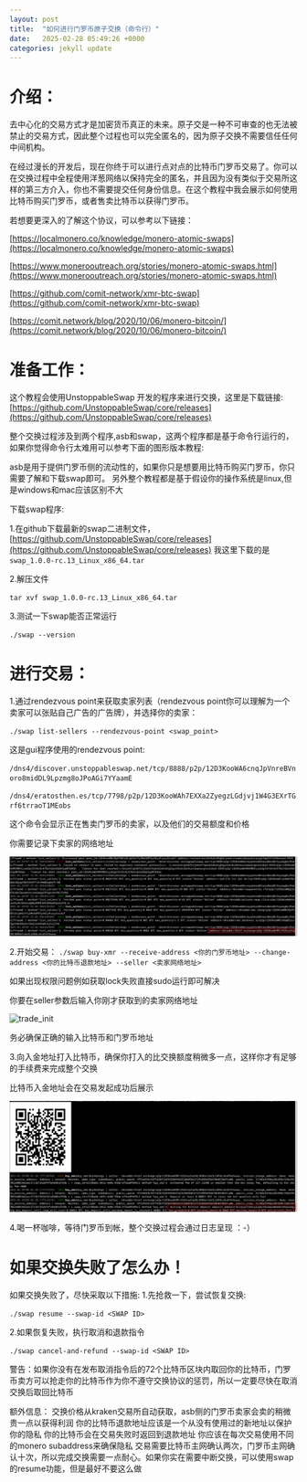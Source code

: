 ```yaml
---
layout: post
title:  "如何进行门罗币原子交换（命令行）"
date:   2025-02-28 05:49:26 +0000
categories: jekyll update
---
```

# 介绍：

去中心化的交易方式才是加密货币真正的未来。原子交是一种不可审查的也无法被禁止的交易方式，因此整个过程也可以完全匿名的，因为原子交换不需要信任任何中间机构。

在经过漫长的开发后，现在你终于可以进行点对点的比特币门罗币交易了。你可以在交换过程中全程使用洋葱网络以保持完全的匿名，并且因为没有类似于交易所这样的第三方介入，你也不需要提交任何身份信息。在这个教程中我会展示如何使用比特币购买门罗币，或者售卖比特币以获得门罗币。


若想要更深入的了解这个协议，可以参考以下链接：

[https://localmonero.co/knowledge/monero-atomic-swaps](https://localmonero.co/knowledge/monero-atomic-swaps)

[https://www.monerooutreach.org/stories/monero-atomic-swaps.html](https://www.monerooutreach.org/stories/monero-atomic-swaps.html)

[https://github.com/comit-network/xmr-btc-swap](https://github.com/comit-network/xmr-btc-swap)

[https://comit.network/blog/2020/10/06/monero-bitcoin/](https://comit.network/blog/2020/10/06/monero-bitcoin/)


# 准备工作：

这个教程会使用UnstoppableSwap 开发的程序来进行交换，这里是下载链接:
[https://github.com/UnstoppableSwap/core/releases](https://github.com/UnstoppableSwap/core/releases)

整个交换过程涉及到两个程序,asb和swap，这两个程序都是基于命令行运行的，如果你觉得命令行太难用可以参考下面的图形版本教程:

asb是用于提供门罗币侧的流动性的，如果你只是想要用比特币购买门罗币，你只需要了解和下载swap即可。
另外整个教程都是基于假设你的操作系统是linux,但是windows和mac应该区别不大

下载swap程序:

1.在github下载最新的swap二进制文件，[https://github.com/UnstoppableSwap/core/releases](https://github.com/UnstoppableSwap/core/releases)
我这里下载的是`swap_1.0.0-rc.13_Linux_x86_64.tar`

2.解压文件

`tar xvf swap_1.0.0-rc.13_Linux_x86_64.tar`

3.测试一下swap能否正常运行

`./swap --version`


# 进行交易：
1.通过rendezvous point来获取卖家列表（rendezvous point你可以理解为一个卖家可以张贴自己广告的广告牌），并选择你的卖家：

`./swap list-sellers --rendezvous-point <swap_point>`

这是gui程序使用的rendezvous point:

`/dns4/discover.unstoppableswap.net/tcp/8888/p2p/12D3KooWA6cnqJpVnreBVnoro8midDL9Lpzmg8oJPoAGi7YYaamE`

`/dns4/eratosthen.es/tcp/7798/p2p/12D3KooWAh7EXXa2ZyegzLGdjvj1W4G3EXrTGrf6trraoT1MEobs`

这个命令会显示正在售卖门罗币的卖家，以及他们的交易额度和价格

你需要记录下卖家的网络地址

![seller_network_address](/assets/monero-atomic-swap/seller.png)

2.开始交易：
`./swap buy-xmr --receive-address <你的门罗币地址> --change-address <你的比特币退款地址> --seller <卖家网络地址>`

如果出现权限问题例如获取lock失败直接sudo运行即可解决

你要在seller参数后输入你刚才获取到的卖家网络地址

![trade_init](/blog/assets/monero-atomic-swap/trade_init.png)

务必确保正确的输入比特币和门罗币地址

3.向入金地址打入比特币，确保你打入的比交换额度稍微多一点，这样你才有足够的手续费来完成整个交换

比特币入金地址会在交易发起成功后展示

![deposit](/assets/monero-atomic-swap/deposit.png)

4.喝一杯咖啡，等待门罗币到帐，整个交换过程会通过日志呈现 ：-）

# 如果交换失败了怎么办！
如果交换失败了，尽快采取以下措施:
1.先抢救一下，尝试恢复交换:

`./swap resume --swap-id <SWAP ID>`

2.如果恢复失败，执行取消和退款指令

`./swap cancel-and-refund --swap-id <SWAP ID>`

警告：如果你没有在发布取消指令后的72个比特币区块内取回你的比特币，门罗币卖方可以抢走你的比特币作为你不遵守交换协议的惩罚，所以一定要尽快在取消交换后取回比特币

额外信息：
交换价格从kraken交易所自动获取，asb侧的门罗币卖家会卖的稍微贵一点以获得利润
你的比特币退款地址应该是一个从没有使用过的新地址以保护你的隐私
你的比特币会在交易失败时返回到退款地址
你应该在每次交易使用不同的monero subaddress来确保隐私
交易需要比特币主网确认两次，门罗币主网确认十次，所以完成交换需要一点耐心。如果你实在需要中断交换，可以使用swap的resume功能，但是最好不要这么做









